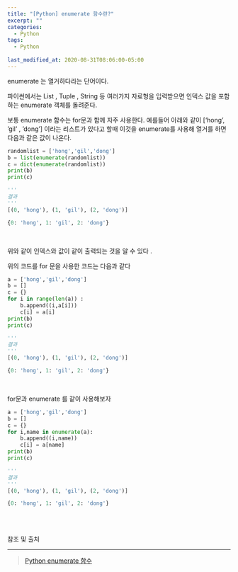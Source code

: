 ```yaml
---
title: "[Python] enumerate 함수란?"
excerpt: ""
categories:
  - Python
tags:
  - Python
 
last_modified_at: 2020-08-31T08:06:00-05:00
---
```


enumerate 는 열거하다라는 단어이다. 



파이썬에서는 List , Tuple , String 등 여러가지 자료형을 입력받으면 인덱스 값을 포함하는 enumerate 객체를 돌려준다.



보통 enumerate 함수는 for문과 함께 자주 사용한다. 예를들어 아래와 같이 [‘hong’, ’gil’ , ’dong’] 이라는 리스트가 있다고 할때 이것을 enumerate를 사용해 열거를 하면 다음과 같은 값이 나온다.

```python
randomlist = ['hong','gil','dong']
b = list(enumerate(randomlist))
c = dict(enumerate(randomlist))
print(b)
print(c)

'''
결과
'''
[(0, 'hong'), (1, 'gil'), (2, 'dong')]

{0: 'hong', 1: 'gil', 2: 'dong'}
```
<br>

위와 같이 인덱스와 값이 같이 출력되는 것을 알 수 있다 . 

위의 코드를 for 문을 사용한 코드는 다음과 같다

```python
a = ['hong','gil','dong']
b = []
c = {}
for i in range(len(a)) :
    b.append((i,a[i]))
    c[i] = a[i]
print(b)
print(c)

'''
결과
'''
[(0, 'hong'), (1, 'gil'), (2, 'dong')]

{0: 'hong', 1: 'gil', 2: 'dong'}
```

  <br>



for문과 enumerate 를 같이 사용해보자

```python
a = ['hong','gil','dong']
b = []
c = {}
for i,name in enumerate(a):
    b.append((i,name))
    c[i] = a[name]
print(b)
print(c)

'''
결과
'''
[(0, 'hong'), (1, 'gil'), (2, 'dong')]

{0: 'hong', 1: 'gil', 2: 'dong'}
```

<br><br>

참조 및 출처

---

> [Python enumerate 함수](https://medium.com/@hckcksrl/python-enumerate-b19ad6b94c00)

